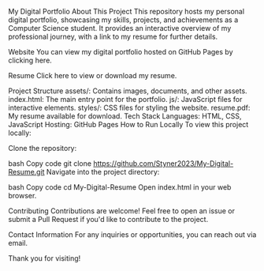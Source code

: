 My Digital Portfolio
About This Project
This repository hosts my personal digital portfolio, showcasing my skills, projects, and achievements as a Computer Science student. It provides an interactive overview of my professional journey, with a link to my resume for further details.

Website
You can view my digital portfolio hosted on GitHub Pages by clicking here.

Resume
Click here to view or download my resume.

Project Structure
assets/: Contains images, documents, and other assets.
index.html: The main entry point for the portfolio.
js/: JavaScript files for interactive elements.
styles/: CSS files for styling the website.
resume.pdf: My resume available for download.
Tech Stack
Languages: HTML, CSS, JavaScript
Hosting: GitHub Pages
How to Run Locally
To view this project locally:

Clone the repository:

bash
Copy code
git clone https://github.com/Styner2023/My-Digital-Resume.git
Navigate into the project directory:

bash
Copy code
cd My-Digital-Resume
Open index.html in your web browser.

Contributing
Contributions are welcome! Feel free to open an issue or submit a Pull Request if you'd like to contribute to the project.

Contact Information
For any inquiries or opportunities, you can reach out via email.

Thank you for visiting!

